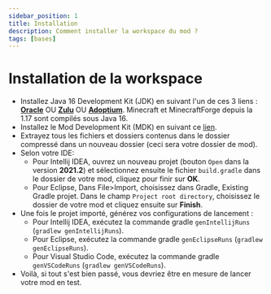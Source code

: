 ```yaml
---
sidebar_position: 1
title: Installation
description: Comment installer la workspace du mod ?
tags: [bases]
---
```


# Installation de la workspace

- Installez Java 16 Development Kit (JDK) en suivant l'un de ces 3 liens : **[Oracle](https://www.oracle.com/java/technologies/javase-jdk16-downloads.html)** OU **[Zulu](https://www.azul.com/downloads/?version=java-16-sts&package=jdk-fx)** OU **[Adoptium](https://adoptium.net/?variant=openjdk16&jvmVariant=hotspot)**. Minecraft et MinecraftForge depuis la 1.17 sont compilés sous Java 16.
- Installez le Mod Development Kit (MDK) en suivant ce [lien](https://files.minecraftforge.net/).
- Extrayez tous les fichiers et dossiers contenus dans le dossier compressé dans un nouveau dossier (ceci sera votre dossier de mod).
- Selon votre IDE:
  - Pour Intellij IDEA, ouvrez un nouveau projet (bouton `Open` dans la version **2021.2**) et sélectionnez ensuite le fichier `build.gradle` dans le dossier de votre mod, cliquez pour finir sur **OK**.
  - Pour Eclipse, Dans File>Import, choisissez dans Gradle, Existing Gradle projet. Dans le champ `Project root directory`, choisissez le dossier de votre mod et cliquez ensuite sur **Finish**.
- Une fois le projet importé, générez vos configurations de lancement :
  - Pour Intellij IDEA, exécutez la commande gradle `genIntellijRuns` (`gradlew genIntellijRuns`).
  - Pour Eclipse, exécutez la commande gradle `genEclipseRuns` (`gradlew genEclipseRuns`).
  - Pour Visual Studio Code, exécutez la commande gradle `genVSCodeRuns` (`gradlew genVSCodeRuns`).
- Voilà, si tout s'est bien passé, vous devriez être en mesure de lancer votre mod en test.
